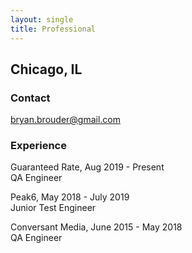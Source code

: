 ```yaml
---
layout: single
title: Professional
---
```


## Chicago, IL

### Contact  
bryan.brouder@gmail.com  

### Experience

Guaranteed Rate, Aug 2019 - Present  
QA Engineer  

Peak6, May 2018 - July 2019  
Junior Test Engineer  

Conversant Media, June 2015 - May 2018  
QA Engineer  